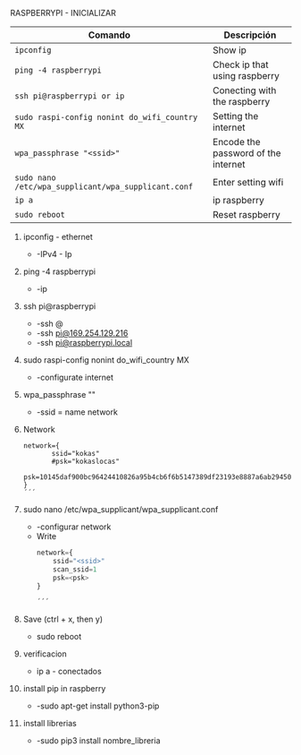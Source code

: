 RASPBERRYPI - INICIALIZAR


| Comando         | Descripción     | 
|-----------------|-----------------|
| ```ipconfig```  | Show ip   | 
| ```ping -4 raspberrypi```  | Check ip that using raspberry     | 
| ```ssh pi@raspberrypi or ip ```  | Conecting with the raspberry   | 
| ```sudo raspi-config nonint do_wifi_country MX```  | Setting the internet     |
| ```wpa_passphrase "<ssid>"```  | Encode the password of the internet     | 
| ```sudo nano /etc/wpa_supplicant/wpa_supplicant.conf ```  | Enter setting wifi    | 
| ```ip a  ```  | ip raspberry     | 
| ```sudo reboot  ```  | Reset raspberry     | 


1. ipconfig - ethernet
    * -IPv4 - Ip

2. ping -4 raspberrypi
    * -ip

3. ssh pi@raspberrypi
    * -ssh <username>@<host>
    * -ssh pi@169.254.129.216
    * -ssh pi@raspberrypi.local

4. sudo raspi-config nonint do_wifi_country MX
     * -configurate internet<ssid>

5. wpa_passphrase "<ssid>"
     * -ssid = name network

6. Network
     ```pythonpython
    network={
            ssid="kokas"
            #psk="kokaslocas"
            psk=10145daf900bc96424410826a95b4cb6f6b5147389df23193e8887a6ab294509
    }
    ´´´

7. sudo nano /etc/wpa_supplicant/wpa_supplicant.conf
    * -configurar network
    * Write 
        ```python
        network={
            ssid="<ssid>"
            scan_ssid=1
            psk=<psk>
        }
        
        ´´´

8. Save (ctrl + x, then y)
    * sudo reboot 

9. verificacion 
    * ip a - conectados

10. install pip in raspberry
    * -sudo apt-get install python3-pip

11. install librerias
    * -sudo pip3 install nombre_libreria

